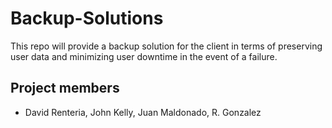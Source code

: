 # Backup-Solutions
This repo will provide a backup solution for the client in terms of preserving user data and minimizing user downtime in the event of a failure.
## Project members 
- David Renteria, John Kelly, Juan Maldonado, R. Gonzalez
